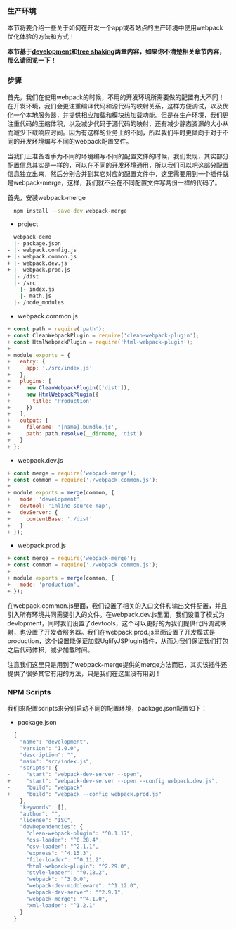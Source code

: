 ### 生产环境

本节将要介绍一些关于如何在开发一个app或者站点的生产环境中使用webpack优化体验的方法和方式！

**本节基于[development](https://github.com/woai30231/frontend-build-tools-note/blob/master/webpack/guide-artical/005.md)和[tree shaking](https://github.com/woai30231/frontend-build-tools-note/blob/master/webpack/guide-artical/007.md)两章内容，如果你不清楚相关章节内容，那么请回览一下！**


### 步骤

首先，我们在使用webpack的时候，不用的开发环境所需要做的配置有大不同！在开发环境，我们会更注重编译代码和源代码的映射关系，这样方便调试，以及优化一个本地服务器，并提供相应加载和模块热加载功能。但是在生产环境，我们更注重代码的压缩体积，以及减少代码于源代码的映射，还有减少静态资源的大小从而减少下载响应时间。因为有这样的业务上的不同，所以我们平时更倾向于对于不同的开发环境编写不同的webpack配置文件。

当我们正准备着手为不同的环境编写不同的配置文件的时候，我们发现，其实部分配置信息其实是一样的，可以在不同的开发环境通用，所以我们可以吧这部分配置信息独立出来，然后分别合并到其它对应的配置文件中，这里需要用到一个插件就是webpack-merge，这样，我们就不会在不同配置文件写两份一样的代码了。

首先，安装webpack-merge

```bash
  npm install --save-dev webpack-merge
```
* project

```bash
  webpack-demo
  |- package.json
- |- webpack.config.js
+ |- webpack.common.js
+ |- webpack.dev.js
+ |- webpack.prod.js
  |- /dist
  |- /src
    |- index.js
    |- math.js
  |- /node_modules
```

* webpack.common.js

```js
+ const path = require('path');
+ const CleanWebpackPlugin = require('clean-webpack-plugin');
+ const HtmlWebpackPlugin = require('html-webpack-plugin');
+
+ module.exports = {
+   entry: {
+     app: './src/index.js'
+   },
+   plugins: [
+     new CleanWebpackPlugin(['dist']),
+     new HtmlWebpackPlugin({
+       title: 'Production'
+     })
+   ],
+   output: {
+     filename: '[name].bundle.js',
+     path: path.resolve(__dirname, 'dist')
+   }
+ };
```

* webpack.dev.js

```js
+ const merge = require('webpack-merge');
+ const common = require('./webpack.common.js');
+
+ module.exports = merge(common, {
+   mode: 'development',
+   devtool: 'inline-source-map',
+   devServer: {
+     contentBase: './dist'
+   }
+ });
```

* webpack.prod.js

```js
+ const merge = require('webpack-merge');
+ const common = require('./webpack.common.js');
+
+ module.exports = merge(common, {
+   mode: 'production',
+ });
```

在webpack.common.js里面，我们设置了相关的入口文件和输出文件配置，并且引入所有环境共同需要引入的文件。在webpack.dev.js里面，我们设置了模式为devlopment，同时我们设置了devtools，这个可以更好的为我们提供代码调试映射，也设置了开发者服务器。我们在webpack.prod.js里面设置了开发模式是production，这个设置能保证加载UglifyJSPlugin插件，从而为我们保证我们打包之后代码体积，减少加载时间。

注意我们这里只是用到了webpack-merge提供的merge方法而已，其实该插件还提供了很多其它有用的方法，只是我们在这里没有用到！

### NPM Scripts

我们来配置scripts来分别启动不同的配置环境，package.json配置如下：

* package.json

```javascript
  {
    "name": "development",
    "version": "1.0.0",
    "description": "",
    "main": "src/index.js",
    "scripts": {
-     "start": "webpack-dev-server --open",
+     "start": "webpack-dev-server --open --config webpack.dev.js",
-     "build": "webpack"
+     "build": "webpack --config webpack.prod.js"
    },
    "keywords": [],
    "author": "",
    "license": "ISC",
    "devDependencies": {
      "clean-webpack-plugin": "^0.1.17",
      "css-loader": "^0.28.4",
      "csv-loader": "^2.1.1",
      "express": "^4.15.3",
      "file-loader": "^0.11.2",
      "html-webpack-plugin": "^2.29.0",
      "style-loader": "^0.18.2",
      "webpack": "^3.0.0",
      "webpack-dev-middleware": "^1.12.0",
      "webpack-dev-server": "^2.9.1",
      "webpack-merge": "^4.1.0",
      "xml-loader": "^1.2.1"
    }
  }
```
